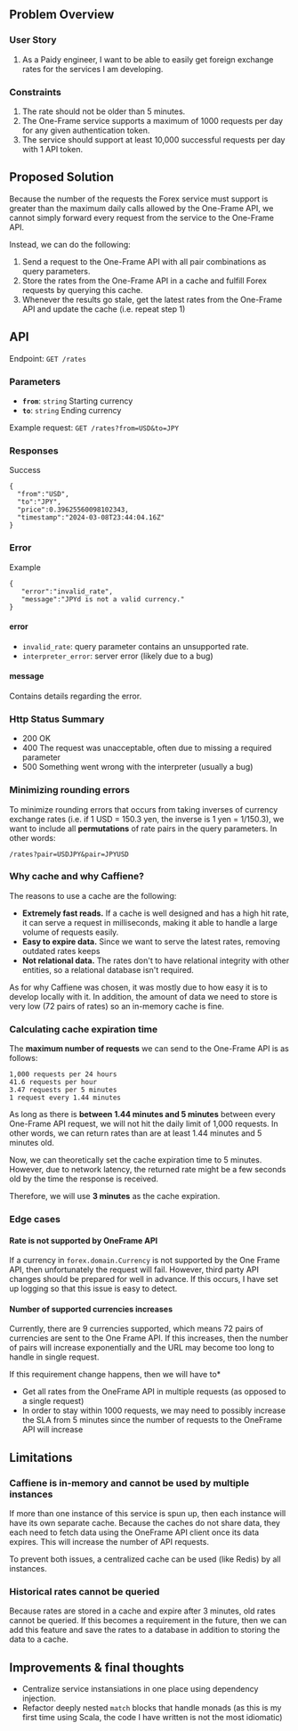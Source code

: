 ## Problem Overview

### User Story
1. As a Paidy engineer, I want to be able to easily get foreign exchange rates for the services I am developing.

### Constraints
1. The rate should not be older than 5 minutes.
2. The One-Frame service supports a maximum of 1000 requests per day for any given authentication token.
3. The service should support at least 10,000 successful requests per day with 1 API token.

## Proposed Solution
Because the number of the requests the Forex service must support is greater than the maximum daily calls allowed by the One-Frame API, we cannot simply forward every request from the service to the One-Frame API.

Instead, we can do the following:

1. Send a request to the One-Frame API with all pair combinations as query parameters.
2. Store the rates from the One-Frame API in a cache and fulfill Forex requests by querying this cache. 
3. Whenever the results go stale, get the latest rates from the One-Frame API and update the cache (i.e. repeat step 1)

## API

Endpoint: `GET /rates`
### Parameters
* **`from`**: `string` Starting currency
* **`to`**: `string` Ending currency

Example request: `GET /rates?from=USD&to=JPY`

### Responses
Success
```
{
  "from":"USD",
  "to":"JPY",
  "price":0.39625560098102343,
  "timestamp":"2024-03-08T23:44:04.16Z"
}
```

### Error
Example
```
{
   "error":"invalid_rate",
   "message":"JPYd is not a valid currency."
}
```

#### error
* `invalid_rate`: query parameter contains an unsupported rate.
* `interpreter_error`: server error (likely due to a bug)

#### message
Contains details regarding the error.

### Http Status Summary
* 200 OK
* 400 The request was unacceptable, often due to missing a required parameter
* 500 Something went wrong with the interpreter (usually a bug)

### Minimizing rounding errors
To minimize rounding errors that occurs from taking inverses of currency exchange rates (i.e. if 1 USD = 150.3 yen, the inverse is 1 yen = 1/150.3), we want to include all **permutations** of rate pairs in the query parameters. In other words:
```
/rates?pair=USDJPY&pair=JPYUSD
```

### Why cache and why Caffiene?
The reasons to use a cache are the following:
* **Extremely fast reads.** If a cache is well designed and has a high hit rate, it can serve a request in milliseconds, making it able to handle a large volume of requests easily.
* **Easy to expire data.** Since we want to serve the latest rates, removing outdated rates keeps
* **Not relational data.** The rates don't to have relational integrity with other entities, so a relational database isn't required.

As for why Caffiene was chosen, it was mostly due to how easy it is to develop locally with it. In addition, the amount of data we need to store is very low (72 pairs of rates) so an in-memory cache is fine.

### Calculating cache expiration time
The **maximum number of requests** we can send to the One-Frame API is as follows:
```
1,000 requests per 24 hours
41.6 requests per hour
3.47 requests per 5 minutes
1 request every 1.44 minutes
```

As long as there is **between 1.44 minutes and 5 minutes** between every One-Frame API request, we will not hit the daily limit of 1,000 requests. In other words, we can return rates than are at least 1.44 minutes and 5 minutes old. 

Now, we can theoretically set the cache expiration time to 5 minutes. However, due to network latency, the returned rate might be a few seconds old by the time the response is received.

Therefore, we will use **3 minutes** as the cache expiration.

### Edge cases

#### Rate is not supported by OneFrame API
If a currency in `forex.domain.Currency` is not supported by the One Frame API, then unfortunately the request will fail. However, third party API changes should be prepared for well in advance. If this occurs, I have set up logging so that this issue is easy to detect.

#### Number of supported currencies increases
Currently, there are 9 currencies supported, which means 72 pairs of currencies are sent to the One Frame API. If this increases, then the number of pairs will increase exponentially and the URL may become too long to handle in single request.

If this requirement change happens, then we will have to*
* Get all rates from the OneFrame API in multiple requests (as opposed to a single request)
* In order to stay within 1000 requests, we may need to possibly increase the SLA from 5 minutes since the number of requests to the OneFrame API will increase

## Limitations 
### Caffiene is in-memory and cannot be used by multiple instances
If more than one instance of this service is spun up, then each instance will have its own separate cache. Because the caches do not share data, they each need to fetch data using the OneFrame API client once its data expires. This will increase the number of API requests.

To prevent both issues, a centralized cache can be used (like Redis) by all instances.

### Historical rates cannot be queried
Because rates are stored in a cache and expire after 3 minutes, old rates cannot be queried. If this becomes a requirement in the future, then we can add this feature and save the rates to a database in addition to storing the data to a cache.

## Improvements & final thoughts
* Centralize service instansiations in one place using dependency injection.
* Refactor deeply nested `match` blocks that handle monads (as this is my first time using Scala, the code I have written is not the most idiomatic)

